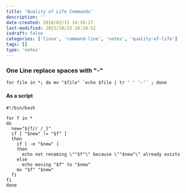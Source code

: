 ```yaml
---
title: 'Quality of Life Commands'
description: ''
date-created: 2018/03/15 14:19:17
last-modified: 2021/10/23 10:24:52
isdraft: false
categories: ['linux', 'command-line', 'notes', 'quality-of-life']
tags: []
type: 'notes'
---
```



### One Line replace spaces with "-" 

```shell
for file in *; do mv "$file" `echo $file | tr ' ' '-'` ; done
```

#### As a script

```shell
#!/bin/bash

for f in *
do
  new="${f// /_}"
  if [ "$new" != "$f" ]
  then
    if [ -e "$new" ]
    then
      echo not renaming \""$f"\" because \""$new"\" already exists
    else
      echo moving "$f" to "$new"
    mv "$f" "$new"
  fi
fi
done
```